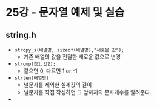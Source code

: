# 25강 - 문자열 예제 및 실습
## string.h
- `strcpy_s(배열명, sizeof(배열명),"새로운 값");`
    - 기존 배열의 값을 전달한 새로운 값으로 변경
- `strcmp(값1,값2);`
    - 같으면 0, 다르면 1 or -1
- `strlen(배열명)`
    - 널문자를 제외한 실제값의 길이
    - 널문자를 직접 작성하면 그 앞까지의 문자개수를 알려준다.
- 